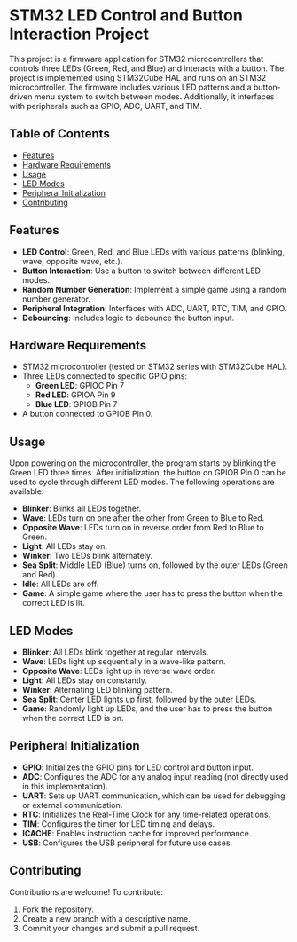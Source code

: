 # STM32 LED Control and Button Interaction Project

This project is a firmware application for STM32 microcontrollers that controls three LEDs (Green, Red, and Blue) and interacts with a button. The project is implemented using STM32Cube HAL and runs on an STM32 microcontroller. The firmware includes various LED patterns and a button-driven menu system to switch between modes. Additionally, it interfaces with peripherals such as GPIO, ADC, UART, and TIM.

## Table of Contents
- [Features](#features)
- [Hardware Requirements](#hardware-requirements)
- [Usage](#usage)
- [LED Modes](#led-modes)
- [Peripheral Initialization](#peripheral-initialization)
- [Contributing](#contributing)

## Features

- **LED Control**: Green, Red, and Blue LEDs with various patterns (blinking, wave, opposite wave, etc.).
- **Button Interaction**: Use a button to switch between different LED modes.
- **Random Number Generation**: Implement a simple game using a random number generator.
- **Peripheral Integration**: Interfaces with ADC, UART, RTC, TIM, and GPIO.
- **Debouncing**: Includes logic to debounce the button input.

## Hardware Requirements

- STM32 microcontroller (tested on STM32 series with STM32Cube HAL).
- Three LEDs connected to specific GPIO pins:
  - **Green LED**: GPIOC Pin 7
  - **Red LED**: GPIOA Pin 9
  - **Blue LED**: GPIOB Pin 7
- A button connected to GPIOB Pin 0.

## Usage

Upon powering on the microcontroller, the program starts by blinking the Green LED three times. After initialization, the button on GPIOB Pin 0 can be used to cycle through different LED modes. The following operations are available:

- **Blinker**: Blinks all LEDs together.
- **Wave**: LEDs turn on one after the other from Green to Blue to Red.
- **Opposite Wave**: LEDs turn on in reverse order from Red to Blue to Green.
- **Light**: All LEDs stay on.
- **Winker**: Two LEDs blink alternately.
- **Sea Split**: Middle LED (Blue) turns on, followed by the outer LEDs (Green and Red).
- **Idle**: All LEDs are off.
- **Game**: A simple game where the user has to press the button when the correct LED is lit.

## LED Modes

- **Blinker**: All LEDs blink together at regular intervals.
- **Wave**: LEDs light up sequentially in a wave-like pattern.
- **Opposite Wave**: LEDs light up in reverse wave order.
- **Light**: All LEDs stay on constantly.
- **Winker**: Alternating LED blinking pattern.
- **Sea Split**: Center LED lights up first, followed by the outer LEDs.
- **Game**: Randomly light up LEDs, and the user has to press the button when the correct LED is on.

## Peripheral Initialization

- **GPIO**: Initializes the GPIO pins for LED control and button input.
- **ADC**: Configures the ADC for any analog input reading (not directly used in this implementation).
- **UART**: Sets up UART communication, which can be used for debugging or external communication.
- **RTC**: Initializes the Real-Time Clock for any time-related operations.
- **TIM**: Configures the timer for LED timing and delays.
- **ICACHE**: Enables instruction cache for improved performance.
- **USB**: Configures the USB peripheral for future use cases.

## Contributing

Contributions are welcome! To contribute:

1. Fork the repository.
2. Create a new branch with a descriptive name.
3. Commit your changes and submit a pull request.


